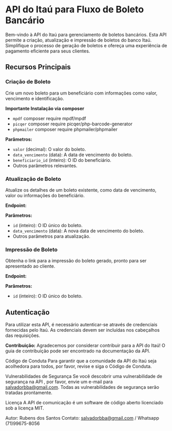 # API do Itaú para Fluxo de Boleto Bancário

Bem-vindo à API do Itaú para gerenciamento de boletos bancários. Esta API permite a criação, atualização e impressão de boletos do banco Itaú. Simplifique o processo de geração de boletos e ofereça uma experiência de pagamento eficiente para seus clientes.

## Recursos Principais

### Criação de Boleto
Crie um novo boleto para um beneficiário com informações como valor, vencimento e identificação.

**Importante Instalação via composer** 
- `mpdf`   composer require mpdf/mpdf
- `picqer`  composer require picqer/php-barcode-generator 
- `phpmailer`  composer require phpmailer/phpmailer


**Parâmetros:**
- `valor` (decimal): O valor do boleto.
- `data_vencimento` (data): A data de vencimento do boleto.
- `beneficiario_id` (inteiro): O ID do beneficiário.
- Outros parâmetros relevantes.

### Atualização de Boleto
Atualize os detalhes de um boleto existente, como data de vencimento, valor ou informações do beneficiário.

**Endpoint:**

**Parâmetros:**
- `id` (inteiro): O ID único do boleto.
- `data_vencimento` (data): A nova data de vencimento do boleto.
- Outros parâmetros para atualização.

### Impressão de Boleto
Obtenha o link para a impressão do boleto gerado, pronto para ser apresentado ao cliente.

**Endpoint:** 

**Parâmetros:**
- `id` (inteiro): O ID único do boleto.

## Autenticação

Para utilizar esta API, é necessário autenticar-se através de credenciais fornecidas pelo Itaú. As credenciais devem ser incluídas nos cabeçalhos das requisições.
 
**Contribuição:**
 Agradecemos por considerar contribuir para a API do Itaú! O guia de contribuição pode ser encontrado na documentação da API.

Código de Conduta
Para garantir que a comunidade da API do Itaú seja acolhedora para todos, por favor, revise e siga o Código de Conduta.

Vulnerabilidades de Segurança
Se você descobrir uma vulnerabilidade de segurança na API , por favor, envie um e-mail para salvadorbba@gmail.com. Todas as vulnerabilidades de segurança serão tratadas prontamente.

Licença
A API de comunicação é um software de código aberto licenciado sob a licença MIT.

Autor: Rubens dos Santos
Contato: salvadorbba@gmail.com  / Whatsapp (71)99675-8056
